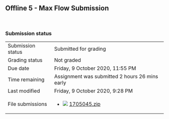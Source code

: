 <h2>Offline 5 - Max Flow Submission</h2> 

<h3>Submission status</h3><table>
<tbody><tr>
<td>Submission status</td>
<td>Submitted for grading</td>
</tr>
<tr>
<td>Grading status</td>
<td>Not graded</td>
</tr>
<tr>
<td>Due date</td>
<td>Friday, 9 October 2020, 11:55 PM</td>
</tr>
<tr>
<td>Time remaining</td>
<td>Assignment was submitted 2 hours 26 mins early</td>
</tr>
<tr>
<td>Last modified</td>
<td>Friday, 9 October 2020, 9:28 PM</td>
</tr>
<tr>
<td>File submissions</td>
<td><ul><li><img src="..%5C..%5C..%5CJanuary%202018%5CCSE102%5CiGraphics%20Offline%20Submission%20Link%20Assignment%5Cfile%5Carchive.png" /> <a href="file%5C1705045.zip">1705045.zip</a> 
</li></ul>

</td>
</tr>

</tbody>
</table>



